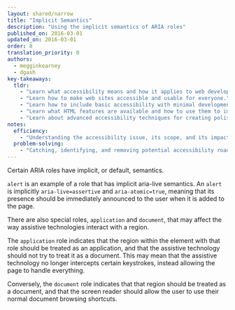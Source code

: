 ```yaml
---
layout: shared/narrow
title: "Implicit Semantics"
description: "Using the implicit semantics of ARIA roles"
published_on: 2016-03-01
updated_on: 2016-03-01
order: 8
translation_priority: 0
authors:
  - megginkearney
  - dgash
key-takeaways:
  tldr: 
    - "Learn what accessibility means and how it applies to web development."
    - "Learn how to make web sites accessible and usable for everyone."
    - "Learn how to include basic accessibility with minimal development impace."
    - "Learn what HTML features are available and how to use them to improve accessibility."
    - "Learn about advanced accessibility techniques for creating polished accessibility experiences."
notes:
  efficiency:
    - "Understanding the accessibility issue, its scope, and its impact can make you a better web developer."
  problem-solving:
    - "Catching, identifying, and removing potential accessibility roadblocks before they happen can improve your development process and reduce maintenance requirements."
---
```


Certain ARIA roles have implicit, or default, semantics.

`alert` is an example of a role that has implicit aria-live semantics. An `alert` is implicitly `aria-live=assertive` and `aria-atomic=true`, meaning that its presence should be immediately announced to the user when it is added to the page.

There are also special roles, `application` and `document`, that may affect the way assistive technologies interact with a region.

The `application` role indicates that the region within the element with that role should be treated as an application, and that the assistive technology should not try to treat it as a document. This may mean that the assistive technology no longer intercepts certain keystrokes, instead allowing the page to handle everything.

Conversely, the `document` role indicates that that region should be treated as a document, and that the screen reader should allow the user to use their normal document browsing shortcuts. 
